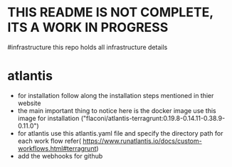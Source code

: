 # THIS README IS NOT COMPLETE, ITS A WORK IN PROGRESS
#infrastructure
this repo holds all infrastructure details


# atlantis
* for installation follow along the installation steps mentioned in thier website
* the main important thing to notice here is the docker image use this image for installation ("flaconi/atlantis-terragrunt:0.19.8-0.14.11-0.38.9-0.11.0")
* for atlantis use this atlantis.yaml file and specify the directory path for each work flow refer( https://www.runatlantis.io/docs/custom-workflows.html#terragrunt)
* add the webhooks for github

